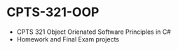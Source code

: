 # CPTS-321-OOP
- CPTS 321 Object Orienated Software Principles in C#
- Homework and Final Exam projects

